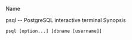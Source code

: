 Name

psql --  PostgreSQL interactive terminal
Synopsis

```
psql [option...] [dbname [username]]
```

